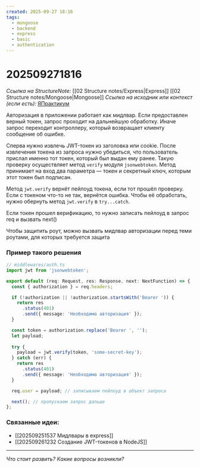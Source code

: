 ```yaml
---
created: 2025-09-27 18:16
tags:
  - mongoose
  - backend
  - express
  - basic
  - authentication
---
```

# 202509271816
*Ссылка на StructureNote:* [[02 Structure notes/Express|Express]]  [[02 Structure notes/Mongoose|Mongoose]]
*Ссылка на исходник или контекст (если есть):* [ЯПрактикум]()

Авторизация в приложении работает как мидлвар.  Если предоставлен верный токен, запрос проходит на дальнейшую обработку. Иначе запрос переходит контроллеру, который возвращает клиенту сообщение об ошибке. 

Сперва нужно извлечь JWT-токен из заголовка или cookie. После извлечения токена из запроса нужно убедиться, что пользователь прислал именно тот токен, который был выдан ему ранее. Такую проверку осуществляет метод `verify` модуля `jsonwebtoken`. Метод принимает на вход два параметра — токен и секретный ключ, которым этот токен был подписан.

Метод `jwt.verify` вернёт пейлоуд токена, если тот прошёл проверку. Если с токеном что-то не так, вернётся ошибка. Чтобы её обработать, нужно обернуть метод `jwt.verify` в `try...catch`.

Если токен прошел верификацию, то нужно записать пейлоуд в запрос req и вызвать next()

Чтобы защитить роут, можно вызвать мидлвар авторизации перед теми роутами, для которых требуется защита
### Пример такого решения
```ts
// middlewares/auth.ts
import jwt from 'jsonwebtoken';

export default (req: Request, res: Response, next: NextFunction) => {
  const { authorization } = req.headers;

  if (!authorization || !authorization.startsWith('Bearer ')) {
    return res
      .status(401)
      .send({ message: 'Необходима авторизация' });
  }

  const token = authorization.replace('Bearer ', '');
  let payload;
  
  try {
    payload = jwt.verify(token, 'some-secret-key');
  } catch (err) {
    return res
      .status(401)
      .send({ message: 'Необходима авторизация' });
  }

  req.user = payload; // записываем пейлоуд в объект запроса

  next(); // пропускаем запрос дальше
};
```
### Связанные идеи:
* [[202509251537 Мидлвары в express]]
* [[202509261232 Создание JWT-токенов в NodeJS]]
---

*Что стоит развить? Какие вопросы возникли?*